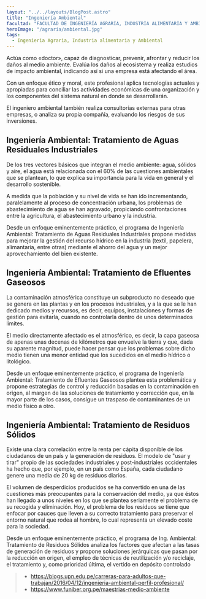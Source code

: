```yaml
---
layout: "../../layouts/BlogPost.astro"
title: "Ingeniería Ambiental"
facultad: "FACULTAD DE INGENIERÍA AGRARIA, INDUSTRIA ALIMENTARIA Y AMBIENTAL"
heroImage: "/agraria/ambiental.jpg"
tags:
  - Ingenieria Agraria, Industria alimentaria y Ambiental
---
```


Actúa como «doctor», capaz de diagnosticar, prevenir, afrontar y reducir los daños al medio ambiente. Evalúa los daños al ecosistema y realiza estudios de impacto ambiental, indicando así si una empresa está afectando el área.

Con un enfoque ético y moral, este profesional aplica tecnologías actuales y apropiadas para conciliar las actividades económicas de una organización y los componentes del sistema natural en donde se desarrollarán.

El ingeniero ambiental también realiza consultorías externas para otras empresas, o analiza su propia compañía, evaluando los riesgos de sus inversiones.

## Ingeniería Ambiental: Tratamiento de Aguas Residuales Industriales

De los tres vectores básicos que integran el medio ambiente: agua, sólidos y aire, el agua está relacionada con el 60% de las cuestiones ambientales que se plantean, lo que explica su importancia para la vida en general y el desarrollo sostenible.

A medida que la población y su nivel de vida se han ido incrementando, paralelamente al proceso de concentración urbana, los problemas de abastecimiento de agua se han agravado, propiciando confrontaciones entre la agricultura, el abastecimiento urbano y la industria.

Desde un enfoque eminentemente práctico, el programa de Ingeniería Ambiental: Tratamiento de Aguas Residuales Industriales propone medidas para mejorar la gestión del recurso hídrico en la industria (textil, papelera, alimantaria, entre otras) mediante el ahorro del agua y un mejor aprovechamiento del bien existente.

## Ingeniería Ambiental: Tratamiento de Efluentes Gaseosos

La contaminación atmosférica constituye un subproducto no deseado que se genera en las plantas y en los procesos industriales, y a la que se le han dedicado medios y recursos, es decir, equipos, instalaciones y formas de gestión para evitarla, cuando no controlarla dentro de unos determinados límites.

El medio directamente afectado es el atmosférico, es decir, la capa gaseosa de apenas unas decenas de kilómetros que envuelve la tierra y que, dada su aparente magnitud, puede hacer pensar que los problemas sobre dicho medio tienen una menor entidad que los sucedidos en el medio hídrico o litológico.

Desde un enfoque eminentemente práctico, el programa de Ingeniería Ambiental: Tratamiento de Efluentes Gaseosos plantea esta problemática y propone estrategias de control y reducción basadas en la contaminación en origen, al margen de las soluciones de tratamiento y corrección que, en la mayor parte de los casos, consigue un traspaso de contaminantes de un medio físico a otro.

## Ingeniería Ambiental: Tratamiento de Residuos Sólidos

Existe una clara correlación entre la renta per cápita disponible de los ciudadanos de un país y la generación de residuos. El modelo de "usar y tirar" propio de las sociedades industriales y post-industriales occidentales ha hecho que, por ejemplo, en un país como España, cada ciudadano genere una media de 20 kg de residuos diarios.

El volumen de desperdicios producidos se ha convertido en una de las cuestiones más preocupantes para la conservación del medio, ya que éstos han llegado a unos niveles en los que se plantea seriamente el problema de su recogida y eliminación. Hoy, el problema de los residuos se tiene que enfocar por cauces que lleven a su correcto tratamiento para preservar el entorno natural que rodea al hombre, lo cual representa un elevado coste para la sociedad.

Desde un enfoque eminentemente práctico, el programa de Ing. Ambiental: Tratamiento de Residuos Sólidos analiza los factores que afectan a las tasas de generación de residuos y propone soluciones jerárquicas que pasan por la reducción en origen, el empleo de técnicas de reutilización y/o reciclaje, el tratamiento y, como prioridad última, el vertido en depósito controlado

> - https://blogs.upn.edu.pe/carreras-para-adultos-que-trabajan/2016/04/12/ingenieria-ambiental-perfil-profesional/
> - https://www.funiber.org.pe/maestrias-medio-ambiente

